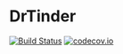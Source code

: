 # DrTinder

[![Build Status](https://travis-ci.org/Xero-Hige/DrTinder.svg?branch=master)](https://travis-ci.org/Xero-Hige/DrTinder)
[![codecov.io](https://codecov.io/github/Xero-Hige/DrTinder/coverage.svg?branch=master)](https://codecov.io/github/Xero-Hige/DrTinder?branch=master)
